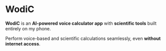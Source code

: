 # WodiC
**WodiC** is an **AI-powered voice calculator app** with **scientific tools** built entirely on my phone.


Perform voice-based and scientific calculations seamlessly, even **without internet access**.
